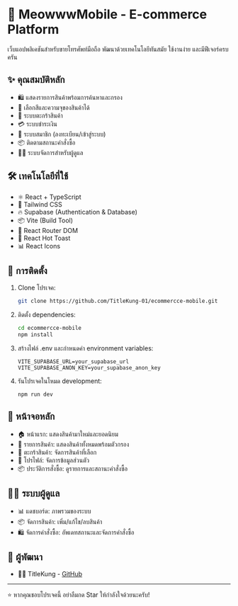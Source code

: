 # 📱 MeowwwMobile - E-commerce Platform

เว็บแอปพลิเคชันสำหรับขายโทรศัพท์มือถือ พัฒนาด้วยเทคโนโลยีทันสมัย ใช้งานง่าย และมีฟีเจอร์ครบครัน

## ✨ คุณสมบัติหลัก

- 🛍️ แสดงรายการสินค้าพร้อมการค้นหาและกรอง
- 🎨 เลือกสีและความจุของสินค้าได้
- 🛒 ระบบตะกร้าสินค้า
- 💳 ระบบชำระเงิน
- 👤 ระบบสมาชิก (ลงทะเบียน/เข้าสู่ระบบ)
- 📦 ติดตามสถานะคำสั่งซื้อ
- 👨‍💼 ระบบจัดการสำหรับผู้ดูแล

## 🛠️ เทคโนโลยีที่ใช้

- ⚛️ React + TypeScript
- 🎨 Tailwind CSS
- 🔥 Supabase (Authentication & Database)
- 📦 Vite (Build Tool)
- 🎯 React Router DOM
- 🍞 React Hot Toast
- 📊 React Icons

## 🚀 การติดตั้ง

1. Clone โปรเจค:
   ```bash
   git clone https://github.com/TitleKung-01/ecommercce-mobile.git
   ```

2. ติดตั้ง dependencies:
   ```bash
   cd ecommercce-mobile
   npm install
   ```

3. สร้างไฟล์ .env และกำหนดค่า environment variables:
   ```env
   VITE_SUPABASE_URL=your_supabase_url
   VITE_SUPABASE_ANON_KEY=your_supabase_anon_key
   ```

4. รันโปรเจคในโหมด development:
   ```bash
   npm run dev
   ```

## 📱 หน้าจอหลัก

- 🏠 หน้าแรก: แสดงสินค้ามาใหม่และยอดนิยม
- 📱 รายการสินค้า: แสดงสินค้าทั้งหมดพร้อมตัวกรอง
- 🛒 ตะกร้าสินค้า: จัดการสินค้าที่เลือก
- 👤 โปรไฟล์: จัดการข้อมูลส่วนตัว
- 📦 ประวัติการสั่งซื้อ: ดูรายการและสถานะคำสั่งซื้อ

## 👨‍💼 ระบบผู้ดูแล

- 📊 แดชบอร์ด: ภาพรวมของระบบ
- 📦 จัดการสินค้า: เพิ่ม/แก้ไข/ลบสินค้า
- 🛍️ จัดการคำสั่งซื้อ: อัพเดทสถานะและจัดการคำสั่งซื้อ



## 👥 ผู้พัฒนา

- 👨‍💻 TitleKung - [GitHub](https://github.com/TitleKung-01)

---

⭐️ หากคุณชอบโปรเจคนี้ อย่าลืมกด Star ให้กำลังใจด้วยนะครับ!
